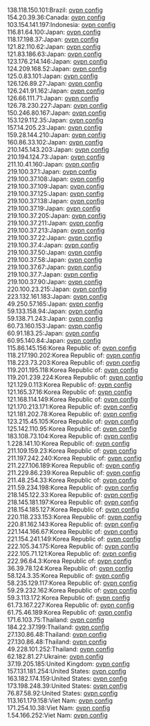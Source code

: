 138.118.150.101:Brazil: [ovpn config](vpn/138_118_150_101.ovpn)  
154.20.39.36:Canada: [ovpn config](vpn/154_20_39_36.ovpn)  
103.154.141.197:Indonesia: [ovpn config](vpn/103_154_141_197.ovpn)  
116.81.64.100:Japan: [ovpn config](vpn/116_81_64_100.ovpn)  
118.17.198.37:Japan: [ovpn config](vpn/118_17_198_37.ovpn)  
121.82.110.62:Japan: [ovpn config](vpn/121_82_110_62.ovpn)  
121.83.186.63:Japan: [ovpn config](vpn/121_83_186_63.ovpn)  
123.176.214.146:Japan: [ovpn config](vpn/123_176_214_146.ovpn)  
124.209.168.52:Japan: [ovpn config](vpn/124_209_168_52.ovpn)  
125.0.83.101:Japan: [ovpn config](vpn/125_0_83_101.ovpn)  
126.126.89.27:Japan: [ovpn config](vpn/126_126_89_27.ovpn)  
126.241.91.162:Japan: [ovpn config](vpn/126_241_91_162.ovpn)  
126.66.111.71:Japan: [ovpn config](vpn/126_66_111_71.ovpn)  
126.78.230.227:Japan: [ovpn config](vpn/126_78_230_227.ovpn)  
150.246.80.167:Japan: [ovpn config](vpn/150_246_80_167.ovpn)  
153.129.112.35:Japan: [ovpn config](vpn/153_129_112_35.ovpn)  
157.14.205.23:Japan: [ovpn config](vpn/157_14_205_23.ovpn)  
159.28.144.210:Japan: [ovpn config](vpn/159_28_144_210.ovpn)  
160.86.33.102:Japan: [ovpn config](vpn/160_86_33_102.ovpn)  
210.145.143.203:Japan: [ovpn config](vpn/210_145_143_203.ovpn)  
210.194.124.73:Japan: [ovpn config](vpn/210_194_124_73.ovpn)  
211.10.41.160:Japan: [ovpn config](vpn/211_10_41_160.ovpn)  
219.100.37.1:Japan: [ovpn config](vpn/219_100_37_1.ovpn)  
219.100.37.108:Japan: [ovpn config](vpn/219_100_37_108.ovpn)  
219.100.37.109:Japan: [ovpn config](vpn/219_100_37_109.ovpn)  
219.100.37.125:Japan: [ovpn config](vpn/219_100_37_125.ovpn)  
219.100.37.138:Japan: [ovpn config](vpn/219_100_37_138.ovpn)  
219.100.37.19:Japan: [ovpn config](vpn/219_100_37_19.ovpn)  
219.100.37.205:Japan: [ovpn config](vpn/219_100_37_205.ovpn)  
219.100.37.211:Japan: [ovpn config](vpn/219_100_37_211.ovpn)  
219.100.37.213:Japan: [ovpn config](vpn/219_100_37_213.ovpn)  
219.100.37.22:Japan: [ovpn config](vpn/219_100_37_22.ovpn)  
219.100.37.4:Japan: [ovpn config](vpn/219_100_37_4.ovpn)  
219.100.37.50:Japan: [ovpn config](vpn/219_100_37_50.ovpn)  
219.100.37.58:Japan: [ovpn config](vpn/219_100_37_58.ovpn)  
219.100.37.67:Japan: [ovpn config](vpn/219_100_37_67.ovpn)  
219.100.37.7:Japan: [ovpn config](vpn/219_100_37_7.ovpn)  
219.100.37.90:Japan: [ovpn config](vpn/219_100_37_90.ovpn)  
220.100.23.215:Japan: [ovpn config](vpn/220_100_23_215.ovpn)  
223.132.161.183:Japan: [ovpn config](vpn/223_132_161_183.ovpn)  
49.250.57.165:Japan: [ovpn config](vpn/49_250_57_165.ovpn)  
59.133.158.94:Japan: [ovpn config](vpn/59_133_158_94.ovpn)  
59.138.71.243:Japan: [ovpn config](vpn/59_138_71_243.ovpn)  
60.73.160.153:Japan: [ovpn config](vpn/60_73_160_153.ovpn)  
60.91.183.25:Japan: [ovpn config](vpn/60_91_183_25.ovpn)  
60.95.140.84:Japan: [ovpn config](vpn/60_95_140_84.ovpn)  
115.86.145.156:Korea Republic of: [ovpn config](vpn/115_86_145_156.ovpn)  
118.217.190.202:Korea Republic of: [ovpn config](vpn/118_217_190_202.ovpn)  
118.223.73.203:Korea Republic of: [ovpn config](vpn/118_223_73_203.ovpn)  
119.201.195.118:Korea Republic of: [ovpn config](vpn/119_201_195_118.ovpn)  
119.201.239.224:Korea Republic of: [ovpn config](vpn/119_201_239_224.ovpn)  
121.129.0.113:Korea Republic of: [ovpn config](vpn/121_129_0_113.ovpn)  
121.165.37.16:Korea Republic of: [ovpn config](vpn/121_165_37_16.ovpn)  
121.168.114.149:Korea Republic of: [ovpn config](vpn/121_168_114_149.ovpn)  
121.170.213.171:Korea Republic of: [ovpn config](vpn/121_170_213_171.ovpn)  
121.181.202.78:Korea Republic of: [ovpn config](vpn/121_181_202_78.ovpn)  
123.215.45.105:Korea Republic of: [ovpn config](vpn/123_215_45_105.ovpn)  
125.142.110.95:Korea Republic of: [ovpn config](vpn/125_142_110_95.ovpn)  
183.108.73.104:Korea Republic of: [ovpn config](vpn/183_108_73_104.ovpn)  
1.228.141.10:Korea Republic of: [ovpn config](vpn/1_228_141_10.ovpn)  
211.109.159.23:Korea Republic of: [ovpn config](vpn/211_109_159_23.ovpn)  
211.197.242.240:Korea Republic of: [ovpn config](vpn/211_197_242_240.ovpn)  
211.227.106.189:Korea Republic of: [ovpn config](vpn/211_227_106_189.ovpn)  
211.229.86.239:Korea Republic of: [ovpn config](vpn/211_229_86_239.ovpn)  
211.48.254.33:Korea Republic of: [ovpn config](vpn/211_48_254_33.ovpn)  
211.59.234.198:Korea Republic of: [ovpn config](vpn/211_59_234_198.ovpn)  
218.145.122.33:Korea Republic of: [ovpn config](vpn/218_145_122_33.ovpn)  
218.145.181.197:Korea Republic of: [ovpn config](vpn/218_145_181_197.ovpn)  
218.154.185.127:Korea Republic of: [ovpn config](vpn/218_154_185_127.ovpn)  
220.118.233.153:Korea Republic of: [ovpn config](vpn/220_118_233_153.ovpn)  
220.81.162.143:Korea Republic of: [ovpn config](vpn/220_81_162_143.ovpn)  
221.144.166.67:Korea Republic of: [ovpn config](vpn/221_144_166_67.ovpn)  
221.154.241.149:Korea Republic of: [ovpn config](vpn/221_154_241_149.ovpn)  
222.105.34.175:Korea Republic of: [ovpn config](vpn/222_105_34_175.ovpn)  
222.105.71.121:Korea Republic of: [ovpn config](vpn/222_105_71_121.ovpn)  
222.96.64.3:Korea Republic of: [ovpn config](vpn/222_96_64_3.ovpn)  
36.39.78.124:Korea Republic of: [ovpn config](vpn/36_39_78_124.ovpn)  
58.124.3.35:Korea Republic of: [ovpn config](vpn/58_124_3_35.ovpn)  
58.235.129.117:Korea Republic of: [ovpn config](vpn/58_235_129_117.ovpn)  
59.29.232.162:Korea Republic of: [ovpn config](vpn/59_29_232_162.ovpn)  
59.3.113.172:Korea Republic of: [ovpn config](vpn/59_3_113_172.ovpn)  
61.73.167.227:Korea Republic of: [ovpn config](vpn/61_73_167_227.ovpn)  
61.75.46.189:Korea Republic of: [ovpn config](vpn/61_75_46_189.ovpn)  
171.6.103.75:Thailand: [ovpn config](vpn/171_6_103_75.ovpn)  
184.22.37.199:Thailand: [ovpn config](vpn/184_22_37_199.ovpn)  
27.130.86.48:Thailand: [ovpn config](vpn/27_130_86_48.ovpn)  
27.130.86.48:Thailand: [ovpn config](vpn/27_130_86_48.ovpn)  
49.228.101.252:Thailand: [ovpn config](vpn/49_228_101_252.ovpn)  
62.182.81.27:Ukraine: [ovpn config](vpn/62_182_81_27.ovpn)  
37.19.205.185:United Kingdom: [ovpn config](vpn/37_19_205_185.ovpn)  
157.131.181.254:United States: [ovpn config](vpn/157_131_181_254.ovpn)  
163.182.174.159:United States: [ovpn config](vpn/163_182_174_159.ovpn)  
173.198.248.39:United States: [ovpn config](vpn/173_198_248_39.ovpn)  
76.87.58.92:United States: [ovpn config](vpn/76_87_58_92.ovpn)  
113.161.179.158:Viet Nam: [ovpn config](vpn/113_161_179_158.ovpn)  
171.254.10.38:Viet Nam: [ovpn config](vpn/171_254_10_38.ovpn)  
1.54.166.252:Viet Nam: [ovpn config](vpn/1_54_166_252.ovpn)  
